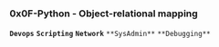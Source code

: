 ### **0x0F-Python - Object-relational mapping**
**`Devops`** **`Scripting`** **`Network`** `**SysAdmin**` `**Debugging**`

